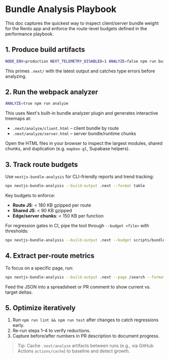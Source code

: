# Bundle Analysis Playbook

This doc captures the quickest way to inspect client/server bundle weight for the Rento app and enforce the route-level budgets defined in the performance playbook.

## 1. Produce build artifacts

```bash
NODE_ENV=production NEXT_TELEMETRY_DISABLED=1 ANALYZE=false npm run build
```

This primes `.next/` with the latest output and catches type errors before analyzing.

## 2. Run the webpack analyzer

```bash
ANALYZE=true npm run analyze
```

This uses Next's built-in bundle analyzer plugin and generates interactive treemaps at:

- `.next/analyze/client.html` – client bundle by route
- `.next/analyze/server.html` – server bundle/runtime chunks

Open the HTML files in your browser to inspect the largest modules, shared chunks, and duplication (e.g. `mapbox-gl`, Supabase helpers).

## 3. Track route budgets

Use `nextjs-bundle-analysis` for CLI-friendly reports and trend tracking:

```bash
npx nextjs-bundle-analysis --build-output .next --format table
```

Key budgets to enforce:

- **Route JS**: < 180 KB gzipped per route
- **Shared JS**: < 90 KB gzipped
- **Edge/server chunks**: < 150 KB per function

For regression gates in CI, pipe the tool through `--budget <file>` with thresholds:

```bash
npx nextjs-bundle-analysis --build-output .next --budget scripts/bundle-budget.json
```

## 4. Extract per-route metrics

To focus on a specific page, run:

```bash
npx nextjs-bundle-analysis --build-output .next --page /search --format json
```

Feed the JSON into a spreadsheet or PR comment to show current vs. target deltas.

## 5. Optimize iteratively

1. Run `npm run lint && npm run test` after changes to catch regressions early.
2. Re-run steps 1–4 to verify reductions.
3. Capture before/after numbers in PR description to document progress.

> Tip: Cache `.next/analyze` artifacts between runs (e.g., via GitHub Actions `actions/cache`) to baseline and detect growth.
